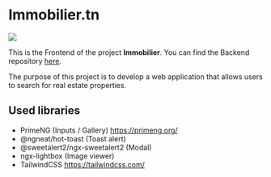 # Immobilier.tn

![](https://i.imgur.com/GsRJsKN.png)

This is the Frontend of the project **Immobilier**. 
You can find the Backend repository [here](https://github.com/AmnaKouki/immobilierBackend).

 The purpose of this project is to develop a web application that allows users to search for real estate properties.



## Used libraries

- PrimeNG (Inputs / Gallery) https://primeng.org/
- @ngneat/hot-toast (Toast alert)
- @sweetalert2/ngx-sweetalert2 (Modal)
- ngx-lightbox (Image viewer)
- TailwindCSS https://tailwindcss.com/

